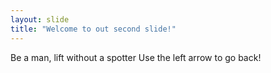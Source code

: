 ```yaml
---
layout: slide
title: "Welcome to out second slide!"
---
```

Be a man, lift without a spotter
Use the left arrow to go back!
